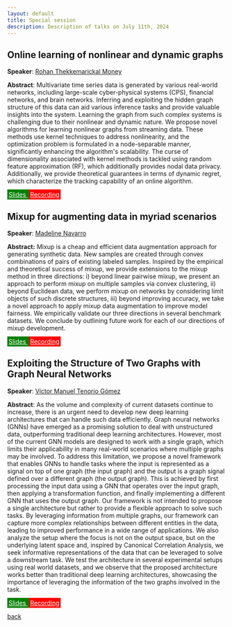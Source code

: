 ```yaml
---
layout: default
title: Special session
description: Description of talks on July 11th, 2024
---
```




## Online learning of nonlinear and dynamic graphs 


**Speaker**: [Rohan Thekkemarickal Money](https://scholar.google.com/citations?user=JnkbP8EAAAAJ&hl=en)

**Abstract**: Multivariate time series data is generated by various real-world networks, including large-scale cyber-physical systems (CPS), financial networks, and brain networks. Inferring and exploiting the hidden graph structure of this data can aid various inference tasks and provide valuable insights into the system. Learning the graph from such complex systems is challenging due to their nonlinear and dynamic nature. We propose novel algorithms for learning nonlinear graphs from streaming data. These methods use kernel techniques to address nonlinearity, and the optimization problem is formulated in a node-separable manner, significantly enhancing the algorithm's scalability. The curse of dimensionality associated with kernel methods is tackled using random feature approximation (RF), which additionally provides nodal data privacy. Additionally, we provide theoretical guarantees in terms of dynamic regret, which characterize the tracking capability of an online algorithm.

<a class="btn" href="../slides/20240711_money.pdf" style="background-color: green; border-color:black; color: white; padding: 3px 3px;">
    Slides
</a>
<a class="btn" href="https://www.youtube.com/watch?v=3QFQ1rdJhH4&ab_channel=Elvinisufi" style="background-color: red; border-color:black; color: white; padding: 3px 3px;">
    Recording
</a>


## Mixup for augmenting data in myriad scenarios

 
**Speaker**: [Madeline Navarro](https://scholar.google.com/citations?user=LJxDdfMAAAAJ&hl=en)


**Abstract:** Mixup is a cheap and efficient data augmentation approach for generating synthetic data. New samples are created through convex combinations of pairs of existing labeled samples. Inspired by the empirical and theoretical success of mixup, we provide extensions to the mixup method in three directions: i) beyond linear pairwise mixup, we present an approach to perform mixup on multiple samples via convex clustering, ii) beyond Euclidean data, we perform mixup on networks by considering limit objects of such discrete structures, iii) beyond improving accuracy, we take a novel approach to apply mixup data augmentation to improve model fairness. We empirically validate our three directions in several benchmark datasets. We conclude by outlining future work for each of our directions of mixup development.

<a class="btn" href="../slides/20240711_navarro.pdf" style="background-color: green; border-color:black; color: white; padding: 3px 3px;">
    Slides
</a>
<a class="btn" href="https://www.youtube.com/watch?v=YtEAyeUZk9g&ab_channel=Elvinisufi" style="background-color: red; border-color:black; color: white; padding: 3px 3px;">
    Recording
</a>


## Exploiting the Structure of Two Graphs with Graph Neural Networks


**Speaker**: [Víctor Manuel Tenorio Gómez](https://gestion2.urjc.es/pdi/ver/victor.tenorio)


**Abstract**: As the volume and complexity of current datasets continue to increase, there is an urgent need to develop new deep learning architectures that can handle such data efficiently. Graph neural networks (GNNs) have emerged as a promising solution to deal with unstructured data, outperforming traditional deep learning architectures. However, most of the current GNN models are designed to work with a single graph, which limits their applicability in many real-world scenarios where multiple graphs may be involved. To address this limitation, we propose a novel framework that enables GNNs to handle tasks where the input is represented as a signal on top of one graph (the input graph) and the output is a graph signal defined over a different graph (the output graph). This is achieved by first processing the input data using a GNN that operates over the input graph, then applying a transformation function, and finally implementing a different GNN that uses the output graph. Our framework is not intended to propose a single architecture but rather to provide a flexible approach to solve such tasks. By leveraging information from multiple graphs, our framework can capture more complex relationships between different entities in the data, leading to improved performance in a wide range of applications. We also analyze the setup where the focus is not on the output space, but on the underlying latent space and, inspired by Canonical Correlation Analysis, we seek informative representations of the data that can be leveraged to solve a downstream task. We test the architecture in several experimental setups using real world datasets, and we observe that the proposed architecture works better than traditional deep learning architectures, showcasing the importance of leveraging the information of the two graphs involved in the task.

<a class="btn" href="../slides/20240711_tenorio.pdf" style="background-color: green; border-color:black; color: white; padding: 3px 3px;">
    Slides
</a>
<a class="btn" href="https://www.youtube.com/watch?v=KXfvu2maXEM&ab_channel=Elvinisufi" style="background-color: red; border-color:black; color: white; padding: 3px 3px;">
    Recording
</a>



[back](../)
